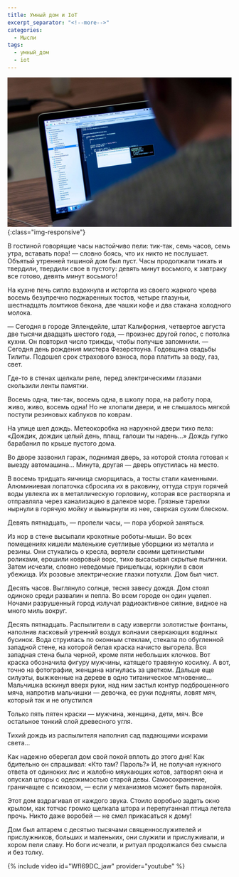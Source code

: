 ```yaml
---
title: Умный дом и IoT
excerpt_separator: "<!--more-->"
categories:
  - Мысли
tags:
  - умный_дом
  - iot
---
```


![Smart Home](https://github.com/dgorpinchuk/blog/raw/master/assets/images/how-to-start.jpg){:class="img-responsive"}

В гостиной говорящие часы настойчиво пели: тик-так, семь часов, семь утра, вставать пора! — словно боясь, что их никто не послушает. Объятый утренней тишиной дом был пуст. Часы продолжали тикать и твердили, твердили свое в пустоту: девять минут восьмого, к завтраку все готово, девять минут восьмого!

На кухне печь сипло вздохнула и исторгла из своего жаркого чрева восемь безупречно поджаренных тостов, четыре глазуньи, шестнадцать ломтиков бекона, две чашки кофе и два стакана холодного молока.

— Сегодня в городе Эллендейле, штат Калифорния, четвертое августа две тысячи двадцать шестого года, — произнес другой голос, с потолка кухни. Он повторил число трижды, чтобы получше запомнили. — Сегодня день рождения мистера Фезерстоуна. Годовщина свадьбы Тилиты. Подошел срок страхового взноса, пора платить за воду, газ, свет.

Где-то в стенах щелкали реле, перед электрическими глазами скользили ленты памятки.

Восемь одна, тик-так, восемь одна, в школу пора, на работу пора, живо, живо, восемь одна! Но не хлопали двери, и не слышалось мягкой поступи резиновых каблуков по коврам.

На улице шел дождь. Метеокоробка на наружной двери тихо пела: «Дождик, дождик целый день, плащ, галоши ты надень…» Дождь гулко барабанил по крыше пустого дома.

Во дворе зазвонил гараж, поднимая дверь, за которой стояла готовая к выезду автомашина… Минута, другая — дверь опустилась на место.

В восемь тридцать яичница сморщилась, а тосты стали каменными. Алюминиевая лопаточка сбросила их в раковину, оттуда струя горячей воды увлекла их в металлическую горловину, которая все растворяла и отправляла через канализацию в далекое море. Грязные тарелки нырнули в горячую мойку и вынырнули из нее, сверкая сухим блеском.

Девять пятнадцать, — пропели часы, — пора уборкой заняться.

Из нор в стене высыпали крохотные роботы-мыши. Во всех помещениях кишели маленькие суетливые уборщики из металла и резины. Они стукались о кресла, вертели своими щетинистыми роликами, ерошили ковровый ворс, тихо высасывая скрытые пылинки. Затем исчезли, словно неведомые пришельцы, юркнули в свои убежища. Их розовые электрические глазки потухли. Дом был чист.

Десять часов. Выглянуло солнце, тесня завесу дождя. Дом стоял одиноко среди развалин и пепла. Во всем городе он один уцелел. Ночами разрушенный город излучал радиоактивное сияние, видное на много миль вокруг.

Десять пятнадцать. Распылители в саду извергли золотистые фонтаны, наполнив ласковый утренний воздух волнами сверкающих водяных бусинок. Вода струилась по оконным стеклам, стекала по обугленной западной стене, на которой белая краска начисто выгорела. Вся западная стена была черной, кроме пяти небольших клочков. Вот краска обозначила фигуру мужчины, катящего травяную косилку. А вот, точно на фотографии, женщина нагнулась за цветком. Дальше еще силуэты, выжженные на дереве в одно титаническое мгновение… Мальчишка вскинул вверх руки, над ним застыл контур подброшенного мяча, напротив мальчишки — девочка, ее руки подняты, ловят мяч, который так и не опустился

Только пять пятен краски — мужчина, женщина, дети, мяч. Все остальное тонкий слой древесного угля.

Тихий дождь из распылителя наполнил сад падающими искрами света…

Как надежно оберегал дом свой покой вплоть до этого дня! Как бдительно он спрашивал: «Кто там? Пароль?» И, не получая нужного ответа от одиноких лис и жалобно мяукающих котов, затворял окна и опускал шторы с одержимостью старой девы. Самосохранение, граничащее с психозом, — если у механизмов может быть паранойя.

Этот дом вздрагивал от каждого звука. Стоило воробью задеть окно крылом, как тотчас громко щелкала штора и перепуганная птица летела прочь. Никто даже воробей — не смел прикасаться к дому!

Дом был алтарем с десятью тысячами священнослужителей и прислужников, больших и маленьких, они служили и прислуживали, и хором пели славу. Но боги исчезли, и ритуал продолжался без смысла и без толку.

{% include video id="WfI69DC_jaw" provider="youtube" %}

